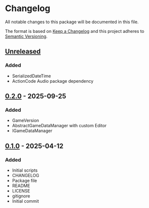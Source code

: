 # Changelog
All notable changes to this package will be documented in this file.

The format is based on [Keep a Changelog](http://keepachangelog.com/en/1.0.0/)
and this project adheres to [Semantic Versioning](http://semver.org/spec/v2.0.0.html).

## [Unreleased]
### Added
- SerializedDateTime
- ActionCode Audio package dependency

## [0.2.0] - 2025-09-25
### Added
- GameVersion
- AbstractGameDataManager with custom Editor
- IGameDataManager

## [0.1.0] - 2025-04-12
### Added
- Initial scripts
- CHANGELOG
- Package file
- README
- LICENSE
- gitignore
- Initial commit

[Unreleased]: https://github.com/HyagoOliveira/GameDataSystem/compare/0.2.0...main
[0.2.0]: https://github.com/HyagoOliveira/GameDataSystem/tree/0.2.0/
[0.1.0]: https://github.com/HyagoOliveira/GameDataSystem/tree/0.1.0/